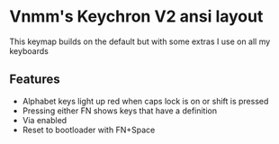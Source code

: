 # Vnmm's Keychron V2 ansi layout

This keymap builds on the default but with some extras I use on all my keyboards

## Features

-   Alphabet keys light up red when caps lock is on or shift is pressed
-   Pressing either FN shows keys that have a definition
-   Via enabled
-   Reset to bootloader with FN+Space
